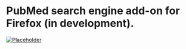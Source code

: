 # PubMed search engine add-on for Firefox (in development).

[![Placeholder](https://img.shields.io/amo/v/google-scholar-search-engine)](https://pubmed.ncbi.nlm.nih.gov/)
